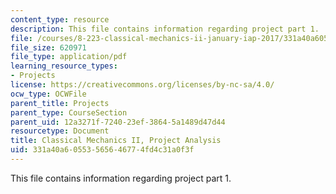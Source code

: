 ```yaml
---
content_type: resource
description: This file contains information regarding project part 1.
file: /courses/8-223-classical-mechanics-ii-january-iap-2017/331a40a60553565646774fd4c31a0f3f_MIT8_223IAP17_ProjectPart1.pdf
file_size: 620971
file_type: application/pdf
learning_resource_types:
- Projects
license: https://creativecommons.org/licenses/by-nc-sa/4.0/
ocw_type: OCWFile
parent_title: Projects
parent_type: CourseSection
parent_uid: 12a3271f-7240-23ef-3864-5a1489d47d44
resourcetype: Document
title: Classical Mechanics II, Project Analysis
uid: 331a40a6-0553-5656-4677-4fd4c31a0f3f
---
```

This file contains information regarding project part 1.